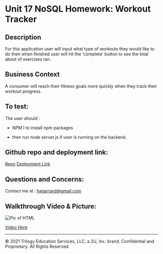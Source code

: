# Unit 17 NoSQL Homework: Workout Tracker



## Description
 For this application user will input what type of workouts they would like to do then when finished user will hit the 'complete' button to see the total about of exercises ran.
## Business Context

A consumer will reach their fitness goals more quickly when they track their workout progress.

## To test:

The user should :

  * NPM I to install npm packages

  * then run node server.js if user is running on the backend.

## Github repo and deployment link:


<a href="https://github.com/H-garr/Workout-tracker">Repo</a>
<a href="https://h-garr.github.io/Workout-tracker/">Deployment Link</a>

## Questions and Concerns:
Contact me at :
<a href="https://hagarrard@gmail.com">hagarrard@gmail.com</a>

## Walkthrough Video & Picture: 

![Pic of HTML](./02-Homework/Assets/pic-of-working-site.png)

<a href="https://drive.google.com/file/d/1PD51_5yEk6CHzg6N7ayGE2pExhp3L-a9/vieww">Video Here</a>
- - -
© 2021 Trilogy Education Services, LLC, a 2U, Inc. brand. Confidential and Proprietary. All Rights Reserved.
